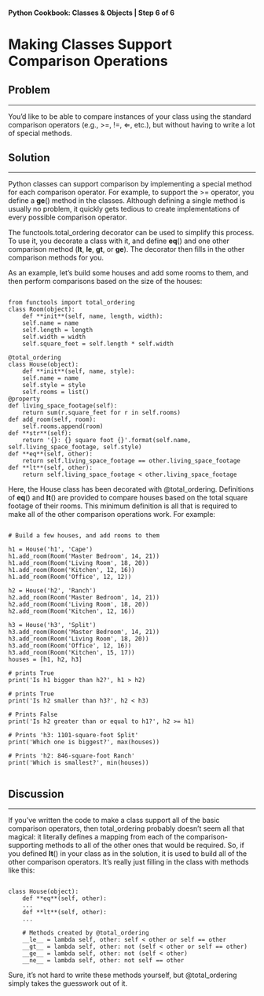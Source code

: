 #### Python Cookbook: Classes & Objects | Step 6 of 6

# Making Classes Support Comparison Operations

## Problem

---

You’d like to be able to compare instances of your
class using the standard comparison operators
(e.g., >=, !=, ⇐, etc.), but without having to
write a lot of special methods.

## Solution

---

Python classes can support comparison by implementing
a special method for each comparison operator.
For example, to support the >= operator, you define
a **ge**() method in the classes. Although defining
a single method is usually no problem, it quickly
gets tedious to create implementations of every
possible comparison operator.

The functools.total_ordering decorator can be used to
simplify this process. To use it, you decorate a
class with it, and define **eq**() and one other
comparison method (**lt**, **le**, **gt**, or **ge**).
The decorator then fills in the other comparison
methods for you.

As an example, let’s build some houses and add some
rooms to them, and then perform comparisons based
on the size of the houses:

```

from functools import total_ordering
class Room(object):
    def **init**(self, name, length, width):
    self.name = name
    self.length = length
    self.width = width
    self.square_feet = self.length * self.width

@total_ordering
class House(object):
    def **init**(self, name, style):
    self.name = name
    self.style = style
    self.rooms = list()
@property
def living_space_footage(self):
    return sum(r.square_feet for r in self.rooms)
def add_room(self, room):
    self.rooms.append(room)
def **str**(self):
    return '{}: {} square foot {}'.format(self.name, self.living_space_footage, self.style)
def **eq**(self, other):
    return self.living_space_footage == other.living_space_footage
def **lt**(self, other):
    return self.living_space_footage < other.living_space_footage

```

Here, the House class has been decorated with @total_ordering.
Definitions of **eq**() and **lt**() are provided to compare
houses based on the total square footage of their rooms.
This minimum definition is all that is required to make all
of the other comparison operations work. For example:

```

# Build a few houses, and add rooms to them

h1 = House('h1', 'Cape')
h1.add_room(Room('Master Bedroom', 14, 21))
h1.add_room(Room('Living Room', 18, 20))
h1.add_room(Room('Kitchen', 12, 16))
h1.add_room(Room('Office', 12, 12))

h2 = House('h2', 'Ranch')
h2.add_room(Room('Master Bedroom', 14, 21))
h2.add_room(Room('Living Room', 18, 20))
h2.add_room(Room('Kitchen', 12, 16))

h3 = House('h3', 'Split')
h3.add_room(Room('Master Bedroom', 14, 21))
h3.add_room(Room('Living Room', 18, 20))
h3.add_room(Room('Office', 12, 16))
h3.add_room(Room('Kitchen', 15, 17))
houses = [h1, h2, h3]

# prints True
print('Is h1 bigger than h2?', h1 > h2)

# prints True
print('Is h2 smaller than h3?', h2 < h3)

# Prints False
print('Is h2 greater than or equal to h1?', h2 >= h1)

# Prints 'h3: 1101-square-foot Split'
print('Which one is biggest?', max(houses))

# Prints 'h2: 846-square-foot Ranch'
print('Which is smallest?', min(houses))


```

## Discussion

---

If you’ve written the code to make a class support all
of the basic comparison operators, then total_ordering
probably doesn’t seem all that magical: it literally
defines a mapping from each of the comparison-supporting
methods to all of the other ones that would be required.
So, if you defined **lt**() in your class as in the
solution, it is used to build all of the other comparison
operators. It’s really just filling in the class with
methods like this:

```

class House(object):
    def **eq**(self, other):
    ...
    def **lt**(self, other):
    ...

    # Methods created by @total_ordering
    __le__ = lambda self, other: self < other or self == other
    __gt__ = lambda self, other: not (self < other or self == other)
    __ge__ = lambda self, other: not (self < other)
    __ne__ = lambda self, other: not self == other

```

Sure, it’s not hard to write these methods yourself,
but @total_ordering simply takes the guesswork out of it.
